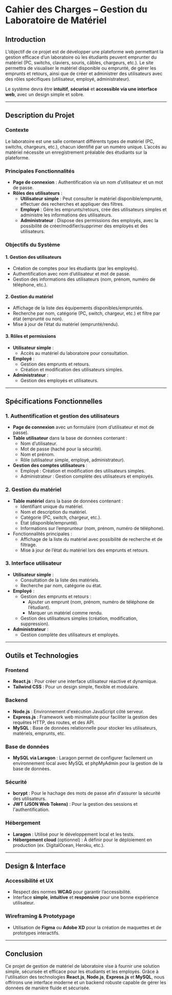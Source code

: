 # Cahier des Charges – Gestion du Laboratoire de Matériel

## Introduction

L’objectif de ce projet est de développer une plateforme web permettant la gestion efficace d’un laboratoire où les étudiants peuvent emprunter du matériel (PC, switchs, claviers, souris, câbles, chargeurs, etc.). Le site permettra de visualiser le matériel disponible ou emprunté, de gérer les emprunts et retours, ainsi que de créer et administrer des utilisateurs avec des rôles spécifiques (utilisateur, employé, administrateur).

Le système devra être **intuitif**, **sécurisé** et **accessible via une interface web**, avec un design simple et sobre.

---

## Description du Projet

### Contexte

Le laboratoire est une salle contenant différents types de matériel (PC, switchs, chargeurs, etc.), chacun identifié par un numéro unique. L’accès au matériel nécessite un enregistrement préalable des étudiants sur la plateforme.

### Principales Fonctionnalités

- **Page de connexion** : Authentification via un nom d’utilisateur et un mot de passe.
- **Rôles des utilisateurs** :
  - **Utilisateur simple** : Peut consulter le matériel disponible/emprunté, effectuer des recherches et appliquer des filtres.
  - **Employé** : Gère les emprunts/retours, crée des utilisateurs simples et administre les informations des utilisateurs.
  - **Administrateur** : Dispose des permissions des employés, avec la possibilité de créer/modifier/supprimer des employés et des utilisateurs.

### Objectifs du Système

#### 1. Gestion des utilisateurs
- Création de comptes pour les étudiants (par les employés).
- Authentification avec nom d’utilisateur et mot de passe.
- Gestion des informations des utilisateurs (nom, prénom, numéro de téléphone, etc.).

#### 2. Gestion du matériel
- Affichage de la liste des équipements disponibles/empruntés.
- Recherche par nom, catégorie (PC, switch, chargeur, etc.) et filtre par état (emprunté ou non).
- Mise à jour de l’état du matériel (emprunté/rendu).

#### 3. Rôles et permissions
- **Utilisateur simple** :
  - Accès au matériel du laboratoire pour consultation.
- **Employé** :
  - Gestion des emprunts et retours.
  - Création et modification des utilisateurs simples.
- **Administrateur** :
  - Gestion des employés et utilisateurs.

---

## Spécifications Fonctionnelles

### 1. Authentification et gestion des utilisateurs
- **Page de connexion** avec un formulaire (nom d’utilisateur et mot de passe).
- **Table utilisateur** dans la base de données contenant :
  - Nom d’utilisateur.
  - Mot de passe (haché pour la sécurité).
  - Nom et prénom.
  - Rôle (utilisateur simple, employé, administrateur).
- **Gestion des comptes utilisateurs** :
  - Employé : Création et modification des utilisateurs simples.
  - Administrateur : Gestion complète des utilisateurs et employés.

### 2. Gestion du matériel
- **Table matériel** dans la base de données contenant :
  - Identifiant unique du matériel.
  - Nom et description du matériel.
  - Catégorie (PC, switch, chargeur, etc.).
  - État (disponible/emprunté).
  - Informations sur l’emprunteur (nom, prénom, numéro de téléphone).
- Fonctionnalités principales :
  - Affichage de la liste du matériel avec possibilité de recherche et de filtrage.
  - Mise à jour de l’état du matériel lors des emprunts et retours.

### 3. Interface utilisateur
- **Utilisateur simple** :
  - Consultation de la liste des matériels.
  - Recherche par nom, catégorie ou état.
- **Employé** :
  - Gestion des emprunts et retours :
    - Ajouter un emprunt (nom, prénom, numéro de téléphone de l’étudiant).
    - Marquer un matériel comme rendu.
  - Gestion des utilisateurs simples (création, modification, suppression).
- **Administrateur** :
  - Gestion complète des utilisateurs et employés.

---

## Outils et Technologies

### Frontend
- **React.js** : Pour créer une interface utilisateur réactive et dynamique.
- **Tailwind CSS** : Pour un design simple, flexible et modulaire.

### Backend
- **Node.js** : Environnement d'exécution JavaScript côté serveur.
- **Express.js** : Framework web minimaliste pour faciliter la gestion des requêtes HTTP, des routes, et des API.
- **MySQL** : Base de données relationnelle pour stocker les utilisateurs, matériels, emprunts, etc.

### Base de données
- **MySQL via Laragon** : Laragon permet de configurer facilement un environnement local avec MySQL et phpMyAdmin pour la gestion de la base de données.

### Sécurité
- **bcrypt** : Pour le hachage des mots de passe afin d'assurer la sécurité des utilisateurs.
- **JWT (JSON Web Tokens)** : Pour la gestion des sessions et l'authentification.

### Hébergement
- **Laragon** : Utilisé pour le développement local et les tests.
- **Hébergement cloud** (optionnel) : À définir pour le déploiement en production (ex. DigitalOcean, Heroku, etc.).

---

## Design & Interface

### Accessibilité et UX
- Respect des normes **WCAG** pour garantir l’accessibilité.
- Interface **simple**, **intuitive** et **responsive** pour une bonne expérience utilisateur.

### Wireframing & Prototypage
- Utilisation de **Figma** ou **Adobe XD** pour la création de maquettes et de prototypes interactifs.

---

## Conclusion

Ce projet de gestion de matériel de laboratoire vise à fournir une solution simple, sécurisée et efficace pour les étudiants et les employés. Grâce à l'utilisation des technologies **React.js**, **Node.js**, **Express.js** et **MySQL**, nous offrirons une interface moderne et un backend robuste capable de gérer les données de manière fluide et sécurisée.